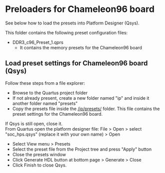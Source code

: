 # Preloaders for Chameleon96 board

See below how to load the presets into Platform Designer (Qsys).

This folder contains the following preset configuration files:

* DDR3_c96_Preset_1.qprs
  * It contains the memory presets for the Chameleon96 board



Load preset settings for Chameleon96 board (Qsys)
--------------------------------------------------------

Follow these steps from a file explorer:

* Browse to the Quartus project folder
* If not already present, create a new folder named "ip" and inside it another folder named "presets"
* Copy the presets file inside the [/ip/presets/](file:///ip/presets) folder. This file contains the preset settings for the Chameleon96 board.

If Qsys is still open, close it.  
From Quartus open the platform designer file: File > Open > select "soc_hps.qsys" (replace it with your own name) > Open

* Select View menu > Presets
* Select the preset file from the Project tree and press "Apply" button
* Close the presets window
* Click Generate HDL button at bottom page > Generate > Close  
* Click Finish to close Qsys.